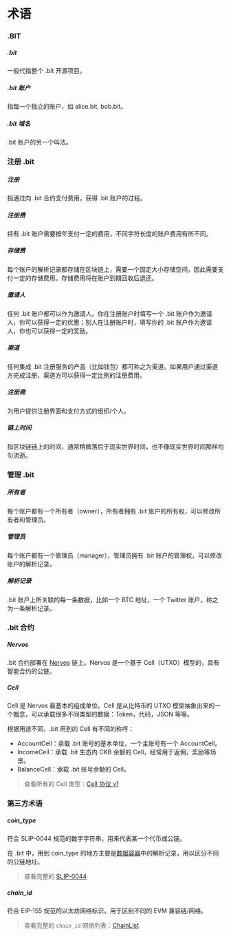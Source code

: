 # 术语

### .BIT
##### .bit
一般代指整个 .bit 开源项目。
##### .bit 账户
指每一个独立的账户，如 alice.bit, bob.bit。
##### .bit 域名
.bit 账户的另一个叫法。

### 注册 .bit
##### 注册
指通过向 .bit 合约支付费用，获得 .bit 账户的过程。
##### 注册费
持有 .bit 账户需要按年支付一定的费用，不同字符长度的账户费用有所不同。
##### 存储费
每个账户的解析记录都存储在区块链上，需要一个固定大小存储空间，因此需要支付一定的存储费用。存储费用将在账户到期回收后退还。
##### 邀请人
任何 .bit 账户都可以作为邀请人。你在注册账户时填写一个 .bit 账户作为邀请人，你可以获得一定的优惠；别人在注册账户时，填写你的 .bit 账户作为邀请人，你也可以获得一定的奖励。
##### 渠道
任何集成 .bit 注册服务的产品（比如钱包）都可称之为渠道。如果用户通过渠道方完成注册，渠道方可以获得一定比例的注册费用。
##### 注册商
为用户提供注册界面和支付方式的组织/个人。
##### 链上时间
指区块链链上的时间，通常稍微落后于现实世界时间，也不像现实世界时间那样均匀流逝。

### 管理 .bit
##### 所有者
每个账户都有一个所有者（owner），所有者拥有 .bit 账户的所有权，可以修改所有者和管理员。
##### 管理员
每个账户都有一个管理员（manager），管理员拥有 .bit 账户的管理权，可以修改账户的解析记录。
##### 解析记录
.bit 账户上所关联的每一条数据，比如一个 BTC 地址，一个 Twitter 账户，称之为一条解析记录。

### .bit 合约
##### Nervos
.bit 合约部署在 [Nervos](https://nervos.org) 链上。Nervos 是一个基于 Cell（UTXO）模型的，具有智能合约的公链。

##### Cell
Cell 是 Nervos 最基本的组成单位。Cell 是从比特币的 UTXO 模型抽象出来的一个概念，可以承载很多不同类型的数据：Token，代码，JSON 等等。

根据用途不同，.bit 用到的 Cell 有不同的称呼：
- AccountCell：承载 .bit 账号的基本单位，一个主账号有一个 AccountCell。
- IncomeCell：承载 .bit 生态内 CKB 余额的 Cell，经常用于返佣，奖励等场景。
- BalanceCell：承载 .bit 账号余额的 Cell。

> 查看所有的 Cell 类型：[Cell 协议 v1](https://github.com/dotbitHQ/das-contracts/blob/master/docs/zh-hans/%E6%95%B0%E6%8D%AE%E7%BB%93%E6%9E%84/Cell-%E7%BB%93%E6%9E%84%E5%8D%8F%E8%AE%AE.md)

### 第三方术语
##### coin_type
符合 SLIP-0044 规范的数字字符串，用来代表某一个代币或公链。

在 .bit 中，用到 coin_type 的地方主要是[数据容器](./technical-details/data-container.md)中的解析记录，用以区分不同的公链地址。

> 查看完整的 [SLIP-0044](https://github.com/satoshilabs/slips/blob/master/slip-0044.md)

##### chain_id
符合 EIP-155 规范的以太坊网络标识。用于区别不同的 EVM 兼容链/网络。

> 查看完整的 `chain_id` 网络列表：[ChainList](https://chainlist.org/)